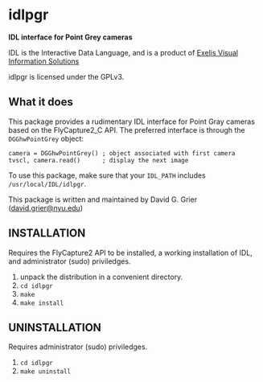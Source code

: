 # idlpgr

**IDL interface for Point Grey cameras**

IDL is the Interactive Data Language, and is a product of
[Exelis Visual Information Solutions](http://www.exelisvis.com)

idlpgr is licensed under the GPLv3.

## What it does

This package provides a rudimentary IDL interface for
Point Gray cameras based on the FlyCapture2_C API.
The preferred interface is through the `DGGhwPointGrey`
object:

    camera = DGGhwPointGrey() ; object associated with first camera
    tvscl, camera.read()      ; display the next image

To use this package, make sure that your `IDL_PATH` includes
`/usr/local/IDL/idlpgr`.

This package is written and maintained by David G. Grier
(david.grier@nyu.edu)

## INSTALLATION

Requires the FlyCapture2 API to be installed, a working
installation of IDL, and administrator (sudo) priviledges.

1. unpack the distribution in a convenient directory.
2. `cd idlpgr`
3. `make`
4. `make install`

## UNINSTALLATION

Requires administrator (sudo) priviledges.

1. `cd idlpgr`
2. `make uninstall`

